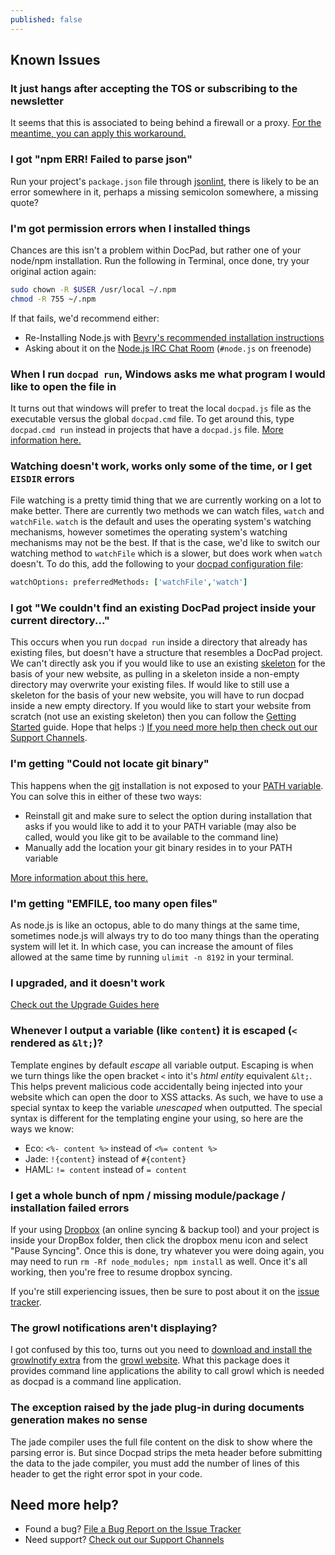 ```yaml
---
published: false
---
```


## Known Issues


### It just hangs after accepting the TOS or subscribing to the newsletter
It seems that this is associated to being behind a firewall or a proxy. [For the meantime, you can apply this workaround.](https://github.com/bevry/docpad/issues/488)


### I got "npm ERR! Failed to parse json"
Run your project's `package.json` file through [jsonlint](http://jsonlint.com/), there is likely to be an error somewhere in it, perhaps a missing semicolon somewhere, a missing quote?


### I'm got permission errors when I installed things
Chances are this isn't a problem within DocPad, but rather one of your node/npm installation. Run the following in Terminal, once done, try your original action again:

``` bash
sudo chown -R $USER /usr/local ~/.npm
chmod -R 755 ~/.npm
```

If that fails, we'd recommend either:

- Re-Installing Node.js with [Bevry's recommended installation instructions](http://bevry.me/node/install)
- Asking about it on the [Node.js IRC Chat Room](http://webchat.freenode.net/?channels=node.js) (`#node.js` on freenode)


### When I run `docpad run`, Windows asks me what program I would like to open the file in
It turns out that windows will prefer to treat the local `docpad.js` file as the executable versus the global `docpad.cmd` file. To get around this, type `docpad.cmd run` instead in projects that have a `docpad.js` file. [More information here.](https://github.com/bevry/docpad/issues/561#issuecomment-21494426)


### Watching doesn't work, works only some of the time, or I get `EISDIR` errors
File watching is a pretty timid thing that we are currently working on a lot to make better. There are currently two methods we can watch files, `watch` and `watchFile`. `watch` is the default and uses the operating system's watching mechanisms, however sometimes the operating system's watching mechanisms may not be the best. If that is the case, we'd like to switch our watching method to `watchFile` which is a slower, but does work when `watch` doesn't. To do this, add the following to your [docpad configuration file](/docpad/config):

``` coffee
watchOptions: preferredMethods: ['watchFile','watch']
```


### I got "We couldn't find an existing DocPad project inside your current directory..."
This occurs when you run `docpad run` inside a directory that already has existing files, but doesn't have a structure that resembles a DocPad project. We can't directly ask you if you would like to use an existing [skeleton](/docpad/skeletons) for the basis of your new website, as pulling in a skeleton inside a non-empty directory may overwrite your existing files. If would like to still use a skeleton for the basis of your new website, you will have to run docpad inside a new empty directory. If you would like to start your website from scratch (not use an existing skeleton) then you can follow the [Getting Started](/docpad/start) guide. Hope that helps :) [If you need more help then check out our Support Channels](http://docpad.org/support).


### I'm getting "Could not locate git binary"
This happens when the [git](http://git-scm.com) installation is not exposed to your [PATH variable](http://en.wikipedia.org/wiki/PATH_%28variable%29). You can solve this in either of these two ways:

- Reinstall git and make sure to select the option during installation that asks if you would like to add it to your PATH variable (may also be called, would you like git to be available to the command line)
- Manually add the location your git binary resides in to your PATH variable

[More information about this here.](https://github.com/bevry/docpad/issues/425)


### I'm getting "EMFILE, too many open files"
As node.js is like an octopus, able to do many things at the same time, sometimes node.js will always try to do too many things than the operating system will let it. In which case, you can increase the amount of files allowed at the same time by running `ulimit -n 8192` in your terminal.


### I upgraded, and it doesn't work
[Check out the Upgrade Guides here](/docpad/upgrade)


### Whenever I output a variable (like `content`) it is escaped (`<` rendered as `&lt;`)?
Template engines by default _escape_ all variable output. Escaping is when we turn things like the open bracket `<` into it's _html entity_ equivalent `&lt;`. This helps prevent malicious code accidentally being injected into your website which can open the door to XSS attacks. As such, we have to use a special syntax to keep the variable _unescaped_ when outputted. The special syntax is different for the templating engine your using, so here are the ways we know:

- Eco: `<%- content %>` instead of `<%= content %>`
- Jade: `!{content}` instead of `#{content}`
- HAML: `!= content` instead of `= content`


### I get a whole bunch of npm / missing module/package / installation failed errors
If your using [Dropbox](http://j.mp/dropbox-bal) (an online syncing & backup tool) and your project is inside your DropBox folder, then click the dropbox menu icon and select "Pause Syncing". Once this is done, try whatever you were doing again, you may need to run `rm -Rf node_modules; npm install` as well. Once it's all working, then you're free to resume dropbox syncing.

If you're still experiencing issues, then be sure to post about it on the [issue tracker](http://docpad.org/issues).


### The growl notifications aren't displaying?
I got confused by this too, turns out you need to [download and install the growlnotify extra](http://growl.cachefly.net/GrowlNotify-1.3.zip) from the [growl website](http://growl.info/). What this package does it provides command line applications the ability to call growl which is needed as docpad is a command line application.


### The exception raised by the jade plug-in during documents generation makes no sense
The jade compiler uses the full file content on the disk to show where the parsing error is. But since Docpad strips the meta header before submitting the data to the jade compiler, you must add the number of lines of this header to get the right error spot in your code.


## Need more help?

- Found a bug? [File a Bug Report on the Issue Tracker](http://docpad.org/issues)
- Need support? [Check out our Support Channels](http://docpad.org/support)
